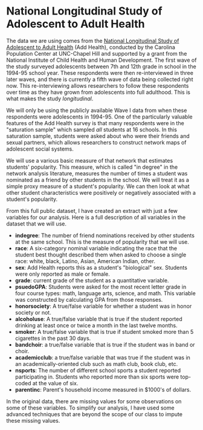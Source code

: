 # National Longitudinal Study of Adolescent to Adult Health

The data we are using comes from the [National Longitudinal Study of Adolescent to Adult Health](http://www.cpc.unc.edu/projects/addhealth) (Add Health), conducted by the Carolina Population Center at UNC-Chapel Hill and supported by a grant from the National Institute of Child Health and Human Development. The first wave of the study surveyed adolescents between 7th and 12th grade in school in the 1994-95 school year. These respondents were then re-interviewed in three later waves, and there is currently a fifth wave of data being collected right now. This re-interviewing allows researchers to follow these respondents over time as they have grown from adolescents into full adulthood. This is what makes the study *longitudinal*.

We will only be using the publicly available Wave I data from when these respondents were adolescents in 1994-95. One of the particularly valuable features of the Add Health survey is that many respondents were in the "saturation sample" which sampled *all* students at 16 schools. In this saturation sample, students were asked about who were their friends and sexual partners, which allows researchers to construct network maps of adolescent social systems. 

We will use a various basic measure of that network that estimates students' popularity. This measure, which is called "in degree" in the network analysis literature, measures the number of times a student was nominated as a friend by other students in the school. We will treat it as a simple proxy measure of a student's popularity. We can then look at what other student characteristics were positively or negatively associated with a student's popularity. 

From this full public dataset, I have created an extract with just a few variables for our analysis. Here is a full description of all variables in the dataset that we will use.

- **indegree**: The number of friend nominations received by other students at the same school. This is the measure of popularity that we will use. 
- **race**: A six-category nominal variable indicating the race that the student best thought described them when asked to choose a single race: white, black, Latino, Asian, American Indian, other. 
- **sex**: Add Health reports this as a student's "biological" sex. Students were only reported as male or female. 
- **grade**: current grade of the student as a quantitative variable. 
- **psuedoGPA**: Students were asked for the most recent letter grade in four course types: math, language arts, science, and math. This variable was constructed by calculating GPA from those responses.
- **honorsociety**: A true/false variable for whether a student was in honor society or not. 
- **alcoholuse**: A true/false variable that is true if the student reported drinking at least once or twice a month in the last twelve months. 
- **smoker**: A true/false variable that is true if student smoked more than 5 cigarettes in the past 30 days. 
- **bandchoir**: a true/false variable that is true if the student was in band or choir.
- **academicclub**: a true/false variable that was true if the student was in an academically-oriented club such as math club, book club, etc. 
- **nsports**: The number of different school sports a student reported participating in. Students who reported more than six sports were top-coded at the value of six. 
- **parentinc**: Parent's household income measured in $1000's of dollars. 

In the original data, there are missing values for some observations on some of these variables. To simplify our analysis, I have used some advanced techniques that are beyond the scope of our class to impute these missing values. 
